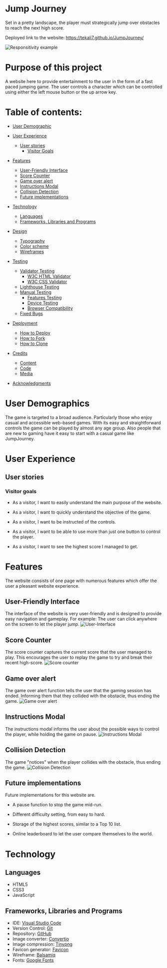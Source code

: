 # Jump Journey

Set in a pretty landscape, the player must strategically jump over obstacles to reach the next high score.

Deployed link to the website: https://tekali7.github.io/JumpJourney/

![Responsitivity example](assets/readme-imgs/jump-journey-responsive.webp)

# Purpose of this project

A website here to provide entertainment to the user in the form of a fast paced jumping game.
The user controls a character which can be controlled using either the left mouse button or the up arrow key.

# Table of contents:

* [User Demographic](https://github.com/Tekali7/)

* [User Experience](https://github.com/Tekali7/)
    * [User stories](https://github.com/Tekali7/)
        * [Visitor Goals](https://github.com/Tekali7/)

* [Features](https://github.com/Tekali7/)
    * [User-Friendly Interface](https://github.com/Tekali7/)
    * [Score Counter](https://github.com/Tekali7/)
    * [Game over alert](https://github.com/Tekali7/)
    * [Instructions Modal](https://github.com/Tekali7/)
    * [Collision Detection](https://github.com/Tekali7/)
    * [Future implementations](https://github.com/Tekali7/)

* [Technology](https://github.com/Tekali7/)
    * [Languages](https://github.com/Tekali7/)
    * [Frameworks, Libraries and Programs](https://github.com/Tekali7/)

* [Design](https://github.com/Tekali7/)
    * [Typography](https://github.com/Tekali7/)
    * [Color scheme](https://github.com/Tekali7/)
    * [Wireframes](https://github.com/Tekali7/)

* [Testing](https://github.com/Tekali7/)
    * [Validator Testing](https://github.com/Tekali7/)
        * [W3C HTML Validator](https://github.com/Tekali7/)
        * [W3C CSS Validator](https://github.com/Tekali7/)
    * [Lighthouse Testing](https://github.com/Tekali7/)
    * [Manual Testing](https://github.com/Tekali7/)
        * [Features Testing](https://github.com/Tekali7/)
        * [Device Testing](https://github.com/Tekali7/)
        * [Browser Compatibility](https://github.com/Tekali7/)
    * [Fixed Bugs](https://github.com/Tekali7/)

* [Deployment](https://github.com/Tekali7/)
    * [How to Deploy](https://github.com/Tekali7/)
    * [How to Fork](https://github.com/Tekali7/)
    * [How to Clone](https://github.com/Tekali7/)

* [Credits](https://github.com/Tekali7/)
    * [Content](https://github.com/Tekali7/)
    * [Code](https://github.com/Tekali7/)
    * [Media](https://github.com/Tekali7/)

* [Acknowledgments](https://github.com/Tekali7/)

# User Demographics

The game is targeted to a broad audience. Particularly those who enjoy casual and accessible web-based games. With its easy and straightforward controls the game can be played by almost any age group. Also people that are new to gaming have it easy to start with a casual game like JumpJourney.

# User Experience

## User stories

### Visitor goals

- As a visitor, I want to easily understand the main purpose of the website.

- As a visitor, I want to quickly understand the objective of the game.

- As a visitor, I want to be instructed of the controls.

- As a visitor, I want to be able to use more than just one button to control the player.

- As a visitor, I want to see the highest score I managed to get.

# Features

The website consists of one page with numerous features which offer the user a pleasant website experience.

## User-Friendly Interface

The interface of the website is very user-friendly and is designed to provide easy navigation and gameplay. For example: The user can click anywhere on the screen to let the player jump.
![User-Interface](assets/readme-imgs/user-interface.webp)

## Score Counter

The score counter captures the current score that the user managed to play. This encourages the user to replay the game to try and break their recent high-score.
![Score counter](assets/readme-imgs/score-counter.webp)

## Game over alert

The game over alert function tells the user that the gaming session has ended. Informing them that they collided with the obstacle, thus ending the game.
![Game over alert](assets/readme-imgs/game-over.webp)

## Instructions Modal

The instructions modal informs the user about the possible ways to control the player, while holding the game on pause. 
![Instructions Modal](assets/readme-imgs/modal.webp)

## Collision Detection

The game "notices" when the player collides with the obstacle, thus ending the game.
![Collision Detection](assets/readme-imgs/collision-detection.webp)



## Future implementations

Future implementations for this website are.

- A pause function to stop the game mid-run.

- Different difficulty setting, from easy to hard.

- Storage of the highest scores, similar to a Top 10 list.

- Online leaderboard to let the user compare themselves to the world.

# Technology

## Languages

- HTML5
- CSS3
- JavaScript

## Frameworks, Libraries and Programs

- IDE: [Visual Studio Code](<https://code.visualstudio.com/>)
- Version Control: [Git](<https://gitforwindows.org/>)
- Repository: [GitHub](<https://github.com/Tekali7/JumpJourney>)
- Image converter: [Convertio](<https://convertio.co/de/jpg-webp/>)
- Image compression: [Tinypng](<https://tinypng.com/>)
- Favicon generator: [Favicon](<https://favicon.io/>)
- Wireframe: [Balsamiq](<https://balsamiq.com/>)
- Fonts: [Google Fonts](<https://fonts.google.com/>)